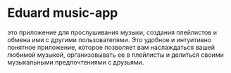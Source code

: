 # Eduard music-app

это приложение для прослушивания музыки, создания плейлистов и обмена ими с другими пользователями. Это удобное и интуитивно понятное приложение, которое позволяет вам наслаждаться вашей любимой музыкой, организовывать ее в плейлисты и делиться своими музыкальными предпочтениями с друзьями.
